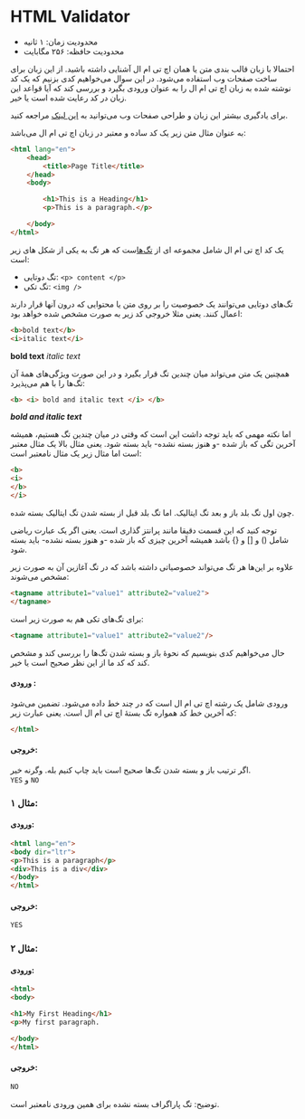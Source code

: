 # HTML Validator
- محدودیت زمان: ۱ ثانیه
- محدودیت حافظه: ۲۵۶ مگابایت

احتمالا با زبان قالب بندی متن یا همان اچ تی ام ال آشنایی داشته باشید.
از این زبان برای ساخت صفحات وب استفاده می‌شود.
در این سوال می‌خواهیم کدی بزنیم که یک کد نوشته شده به زبان اچ تی ام ال را به عنوان ورودی بگیرد و بررسی کند که آیا قواعد این زبان در کد رعایت شده است یا خیر.

برای یادگیری بیشتر این زبان و طراحی صفحات وب می‌توانید به [این لینک](https://www.w3schools.com/html/default.asp) مراجعه کنید.

به عنوان مثال متن زیر یک کد ساده و معتبر در زبان اچ تی ام ال می‌باشد:
```html
<html lang="en">
    <head>
        <title>Page Title</title>
    </head>
    <body>

        <h1>This is a Heading</h1>
        <p>This is a paragraph.</p>

    </body>
</html>
```
یک کد اچ تی ام ال شامل مجموعه ای از [تگ‌ها](https://www.w3schools.com/html/html_elements.asp)ست که  هر تگ به یکی از شکل های زیر است:
- تگ دوتایی:
`<p> content </p>`
- تگ تکی:
`<img />`

تگ‌های دوتایی می‌توانند یک خصوصیت را بر روی متن یا محتوایی که درون آنها قرار دارند اعمال کنند.  یعنی مثلا خروجی کد زیر به صورت مشخص شده خواهد بود:

```html
<b>bold text</b>
<i>italic text</i>
``` 
**bold text**
_italic text_

همچنین یک متن می‌تواند میان چندین تگ قرار بگیرد و در این صورت ویژگی‌های همهٔ آن تگ‌ها را با هم می‌پذیرد:
```html
<b> <i> bold and italic text </i> </b>
```
**_bold and italic text_**

اما نکته مهمی که باید توجه داشت این است که وقتی در میان چندین تگ هستیم، همیشه آخرین تگی که باز شده -و هنوز بسته نشده- باید بسته شود. یعنی مثال بالا یک مثال معتبر است اما مثال زیر یک مثال نامعتبر است:
```html
<b>
<i>
</b>
</i>
```
چون اول تگ بلد باز و بعد تگ ایتالیک. اما تگ بلد قبل از بسته شدن تگ ایتالیک بسته شده.

توجه کنید که این قسمت دقیقا مانند پرانتز گذاری است. یعنی اگر یک عبارت ریاضی شامل () و [] و {} باشد همیشه آخرین چیزی که باز شده -و هنوز بسته نشده- باید بسته شود.

علاوه بر این‌ها هر تگ می‌تواند خصوصیاتی داشته باشد که در تگ آغازین آن به صورت زیر مشخص می‌شوند:
```html
<tagname attribute1="value1" attribute2="value2">
</tagname>
```
برای تگ‌های تکی هم به صورت زیر است:
```html
<tagname attribute1="value1" attribute2="value2"/>
```
حال می‌خواهیم کدی بنویسیم که نحوهٔ باز و بسته شدن تگ‌ها را بررسی کند و مشخص کند که کد ما از این نظر صحیح است یا خیر.
#### ورودی :
ورودی شامل یک رشته اچ تی ام ال است که در چند خط داده می‌شود. تضمین می‌شود که آخرین خط کد همواره تگ بستهٔ اچ تی ام ال است. یعنی عبارت زیر:
```html
</html>
``` 
#### خروجی:
اگر ترتیب باز و بسته شدن تگ‌ها صحیح است باید چاپ کنیم بله. وگرنه خیر.  
`YES` و `NO`

### مثال ۱:
#### ورودی:
```html
<html lang="en">
<body dir="ltr">
<p>This is a paragraph</p>
<div>This is a div</div>
</body>
</html>
```
#### خروجی:
```html
YES
```
### مثال ۲:
#### ورودی:
```html
<html>
<body>

<h1>My First Heading</h1>
<p>My first paragraph.

</body>
</html>
```
#### خروجی:
```html
NO
```
توضیح: تگ پاراگراف بسته نشده برای همین ورودی نامعتبر است.
